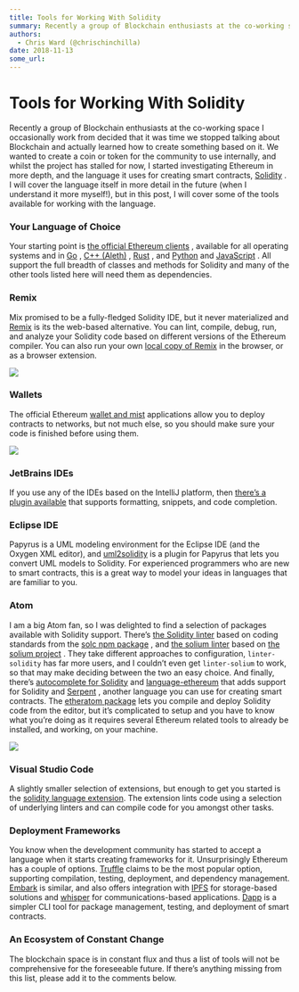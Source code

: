 ```yaml
---
title: Tools for Working With Solidity
summary: Recently a group of Blockchain enthusiasts at the co-working space I occasionally work from decided that it was time we stopped talking about Blockchain and actually learned how to create something based on it. We wanted to create a coin or token for the community to use internally, and whilst the project has stalled for now, I started investigating Ethereum in more depth, and the language it uses for creating smart contracts, Solidity . I will cover the language itself in more detail in the fut
authors:
  - Chris Ward (@chrischinchilla)
date: 2018-11-13
some_url: 
---
```


# Tools for Working With Solidity



Recently a group of Blockchain enthusiasts at the co-working space I occasionally work from decided that it was time we stopped talking about Blockchain and actually learned how to create something based on it.
We wanted to create a coin or token for the community to use internally, and whilst the project has stalled for now, I started investigating Ethereum in more depth, and the language it uses for creating smart contracts, [Solidity](http://solidity.readthedocs.io/en/develop/index.html) . I will cover the language itself in more detail in the future (when I understand it more myself!), but in this post, I will cover some of the tools available for working with the language.

### Your Language of Choice
Your starting point is [the official Ethereum clients](https://www.ethereum.org/cli) , available for all operating systems and in [Go](https://github.com/ethereum/go-ethereum) , [C++ (Aleth)](https://github.com/ethereum/aleth) , [Rust](https://github.com/paritytech/parity) , and [Python](https://github.com/ethereum/pyethereum) and [JavaScript](https://github.com/ethereum/web3.js/) . All support the full breadth of classes and methods for Solidity and many of the other tools listed here will need them as dependencies.

### Remix
Mix promised to be a fully-fledged Solidity IDE, but it never materialized and [Remix](https://remix.ethereum.org/) is its the web-based alternative. You can lint, compile, debug, run, and analyze your Solidity code based on different versions of the Ethereum compiler. You can also run your own [local copy of Remix](https://github.com/ethereum/browser-solidity) in the browser, or as a browser extension.

![](https://cdn-images-1.medium.com/max/1600/0*YHxKtAdf92nd3PT2.jpg)


### Wallets
The official Ethereum [wallet and mist](https://github.com/ethereum/mist) applications allow you to deploy contracts to networks, but not much else, so you should make sure your code is finished before using them.

![](https://cdn-images-1.medium.com/max/1600/0*WPy00wrYBo3QAX5L.jpg)


### JetBrains IDEs
If you use any of the IDEs based on the IntelliJ platform, then [there’s a plugin available](https://plugins.jetbrains.com/plugin/9475-intellij-solidity) that supports formatting, snippets, and code completion.

### Eclipse IDE
Papyrus is a UML modeling environment for the Eclipse IDE (and the Oxygen XML editor), and [uml2solidity](https://github.com/UrsZeidler/uml2solidity) is a plugin for Papyrus that lets you convert UML models to Solidity. For experienced programmers who are new to smart contracts, this is a great way to model your ideas in languages that are familiar to you.

### Atom
I am a big Atom fan, so I was delighted to find a selection of packages available with Solidity support.
There’s [the Solidity linter](https://atom.io/packages/linter-solidity) based on coding standards from the [solc npm package](https://www.npmjs.com/package/solc) , and [the solium linter](https://atom.io/packages/linter-solium) based on [the solium project](https://github.com/duaraghav8/Solium) . They take different approaches to configuration, `linter-solidity` has far more users, and I couldn’t even get `linter-solium` to work, so that may make deciding between the two an easy choice. And finally, there’s [autocomplete for Solidity](https://atom.io/packages/autocomplete-solidity) and [language-ethereum](https://atom.io/packages/language-ethereum) that adds support for Solidity and [Serpent](https://github.com/ethereum/wiki/wiki/Serpent) , another language you can use for creating smart contracts.
The [etheratom package](https://atom.io/packages/etheratom) lets you compile and deploy Solidity code from the editor, but it’s complicated to setup and you have to know what you’re doing as it requires several Ethereum related tools to already be installed, and working, on your machine.

![](https://cdn-images-1.medium.com/max/1600/0*9T7rAE7LdBxqgOnB.jpg)

### Visual Studio Code
A slightly smaller selection of extensions, but enough to get you started is the [solidity language extension](https://marketplace.visualstudio.com/items?itemName=JuanBlanco.solidity). The extension lints code using a selection of underlying linters and can compile code for you amongst other tasks.

### Deployment Frameworks
You know when the development community has started to accept a language when it starts creating frameworks for it. Unsurprisingly Ethereum has a couple of options.
 [Truffle](http://truffleframework.com/) claims to be the most popular option, supporting compilation, testing, deployment, and dependency management.
 [Embark](https://github.com/iurimatias/embark-framework) is similar, and also offers integration with [IPFS](http://ipfs.io/) for storage-based solutions and [whisper](https://github.com/ethereum/wiki/wiki/Whisper) for communications-based applications.
 [Dapp](https://github.com/dapphub/) is a simpler CLI tool for package management, testing, and deployment of smart contracts.

### An Ecosystem of Constant Change
The blockchain space is in constant flux and thus a list of tools will not be comprehensive for the foreseeable future. If there’s anything missing from this list, please add it to the comments below.